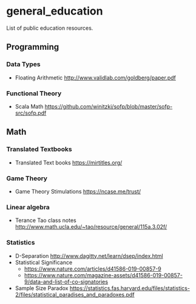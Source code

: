 # general_education
List of public education resources.

## Programming

### Data Types
* Floating Arithmetic http://www.validlab.com/goldberg/paper.pdf

### Functional Theory
* Scala Math https://github.com/winitzki/sofp/blob/master/sofp-src/sofp.pdf

## Math

### Translated Textbooks
* Translated Text books https://mirtitles.org/

### Game Theory
* Game Theory Stimulations https://ncase.me/trust/

### Linear algebra
* Terance Tao class notes http://www.math.ucla.edu/~tao/resource/general/115a.3.02f/

### Statistics
* D-Separation http://www.dagitty.net/learn/dsep/index.html
* Statistical Significance
  + https://www.nature.com/articles/d41586-019-00857-9
  + https://www.nature.com/magazine-assets/d41586-019-00857-9/data-and-list-of-co-signatories
* Sample Size Paradox https://statistics.fas.harvard.edu/files/statistics-2/files/statistical_paradises_and_paradoxes.pdf

